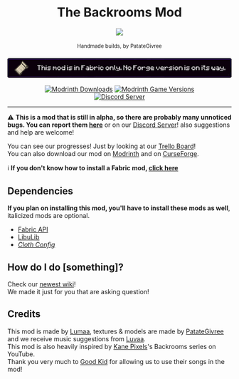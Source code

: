 <center><div align="center">

# The Backrooms Mod

<img src="https://cdn.modrinth.com/data/83vrcdt0/images/fce03d819ffa1e179ed4d20eba755326f6119e90.png" width=500>

<sup>Handmade builds, by PatateGivree</sup>

<img src="https://raw.githubusercontent.com/lumaa-dev/lumaa-dev/main/assets/fabric-banner.png" width=600>

[![Modrinth Downloads](https://img.shields.io/modrinth/dt/backrooms?label=Modrinth&logo=modrinth)](https://modrinth.com/mod/backrooms)
[![Modrinth Game Versions](https://img.shields.io/modrinth/game-versions/backrooms?label=Minecraft%20Version)](https://modrinth.com/mod/backrooms)  
[![Discord Server](https://img.shields.io/discord/1033451342984908900?label=Support%20Discord&logo=discord)](https://discord.gg/Rqpn3C7yR5)

</div></center>

* * *

⚠️ **This is a mod that is still in alpha, so there are probably many unnoticed bugs. You can report them [here](https://github.com/lumaa-dev/BackroomsMod/issues)** or on our [Discord Server](https://lumaa.brebond.com/support)! also suggestions and help are welcome!

You can see our progresses! Just by looking at our [Trello Board](https://trello.com/b/gDUJ7vvz/the-backrooms-mod)!  
You can also download our mod on [Modrinth](https://modrinth.com/mod/backrooms) and on [CurseForge](https://www.curseforge.com/minecraft/mc-mods/thebackrooms).

ℹ️ **If you don't know how to install a Fabric mod, [click here](https://github.com/lumaa-dev/lumaa-dev/blob/main/installs.md#install-my-fabric-mods)**

## Dependencies
**If you plan on installing this mod, you'll have to install these mods as well**, italicized mods are optional.
- [Fabric API](https://modrinth.com/mod/fabric-api/versions?g=1.19.3)
- [LibuLib](https://modrinth.com/mod/libu/version/versions?g=1.19.3)
- *[Cloth Config](https://modrinth.com/mod/cloth-config/versions?l=fabric&g=1.19.3)*

## How do I do [something]?
Check our [newest wiki](https://github.com/lumaa-dev/BackroomsMod/wiki)!  
We made it just for you that are asking question!

## Credits
This mod is made by [Lumaa](https://lumaa.brebond.com/), textures & models are made by [PatateGivree](https://namemc.com/profile/PatateGivree.1) and we receive music suggestions from [Luvaa](https://namemc.com/profile/_Luvaa_.1).  
This mod is also heavily inspired by [Kane Pixels](https://www.youtube.com/c/KANEpixels)'s Backrooms series on YouTube.  
Thank you very much to [Good Kid](https://www.youtube.com/@GoodKidband) for allowing us to use their songs in the mod!
